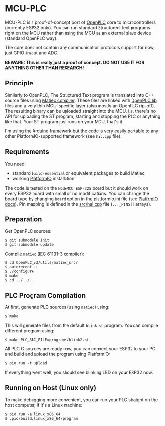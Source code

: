# MCU-PLC

MCU-PLC is a proof-of-concept port of [OpenPLC](https://openplcproject.com) core
to microcontrollers (currently ESP32 only). You can run standard Structured
Text programs right on the MCU rather than using the MCU as an external
slave device (standard OpenPLC way).

The core does not contain any communication protocols support for now,
just GPIO-in/out and ADC.

**BEWARE: This is really just a proof of concept. DO NOT USE IT FOR ANYTHING
OTHER THAN RESEARCH!**

## Principle

Similarly to OpenPLC, The Structured Text program is translated into C++ source
files using [Matiec compiler](https://bitbucket.org/mjsousa/matiec). These
files are linked with [OpenPLC
lib](https://github.com/thiagoralves/OpenPLC_v3/tree/master/webserver/core/lib) files
and a very thin MCU-specific layer (also mostly an OpenPLC rip-off).
The resulting binary can be uploaded straight into the MCU. I.e. there's no
API for uploading the ST program, starting and stopping the PLC or anything
like that. Your ST program just runs on your MCU, that's it.

I'm using [the Arduino framework](https://docs.platformio.org/en/latest/frameworks/arduino.html#framework-arduino)
but the code is very easily portable to any other PlatformIO-supported framework
(see `hal.cpp` file).

## Requirements

You need:
- standard `build-essential` or equivalent packages to build Matiec
- working [PlatformIO](https://platformio.org/) installation

The code is tested on the `NodeMCU ESP-32S` board but it should work
on every ESP32 board with small or no modifications. You can change
the board type by changing `board` option in the platformio.ini file
(see [PlatfrmIO docs](https://docs.platformio.org/en/latest/platforms/espressif32.html#boards)).
Pin mapping is defined in the [src/hal.cpp](src/hal.cpp) file (`..._PINS[]` arrays).

## Preparation

Get OpenPLC sources:
```shell
$ git submodule init
$ git submodule update
```

Compile `matiec` (IEC 61131-3 compiler):
```shell
$ cd OpenPLC_v3/utils/matiec_src/
$ autoreconf -i
$ ./configure
$ make
$ cd ../../..
```

## PLC Program Compilation

At first, generate PLC sources (using `matiec`) using:
```shell
$ make
```

This will generate files from the default `blink.st` program. You can compile
different program using:
```shell
$ make PLC_SRC_FILE=programs/blink2.st
```

All PLC C sources are ready now, you can connect your ESP32 to your PC and build
and upload the program using PlatformIO:
```shell
$ pio run -t upload
```

If everything went well, you should see blinking LED on your ESP32 now.

## Running on Host (Linux only)

To make debugging more convenient, you can run your PLC straight on the host
computer, if it's a Linux machine:

```shell
$ pio run -e linux_x86_64
$ .pio/build/linux_x86_64/program
```